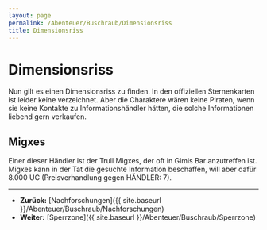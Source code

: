 ```yaml
---
layout: page
permalink: /Abenteuer/Buschraub/Dimensionsriss
title: Dimensionsriss
---
```


# Dimensionsriss

Nun gilt es einen Dimensionsriss zu finden. In den offiziellen Sternenkarten ist leider keine verzeichnet. Aber die Charaktere wären keine Piraten, wenn sie keine Kontakte zu Informationshändler hätten, die solche Informationen liebend gern verkaufen.

## Migxes

Einer dieser Händler ist der Trull Migxes, der oft in Gimis Bar anzutreffen ist. Migxes kann in der Tat die gesuchte Information beschaffen, will aber dafür 8.000 UC (Preisverhandlung gegen HÄNDLER: 7).

***

- **Zurück:** [Nachforschungen]({{ site.baseurl }}/Abenteuer/Buschraub/Nachforschungen)
- **Weiter:** [Sperrzone]({{ site.baseurl }}/Abenteuer/Buschraub/Sperrzone)
